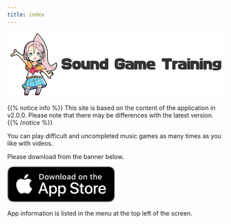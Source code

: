 ```yaml
---
title: index
---
```


![top banner](top_banner.en.png)

{{% notice info %}}
This site is based on the content of the application in v2.0.0. Please note that there may be differences with the latest version.
{{% /notice %}}

You can play difficult and uncompleted music games as many times as you like with videos.

Please download from the banner below.

[![App store link](img_appstore_banner.en.png)](https://itunes.apple.com/us/app/id1088874473?mt=8)

App information is listed in the menu at the top left of the screen.